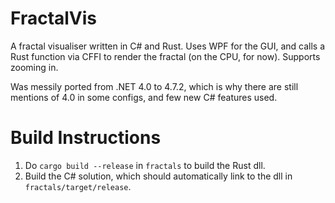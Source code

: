 # FractalVis
A fractal visualiser written in C# and Rust. Uses WPF for the GUI, and calls a Rust function via CFFI to render the fractal (on the CPU, for now). Supports zooming in.

Was messily ported from .NET 4.0 to 4.7.2, which is why there are still mentions of 4.0 in some configs, and few new C# features used.

# Build Instructions
1. Do `cargo build --release` in `fractals` to build the Rust dll.
2. Build the C# solution, which should automatically link to the dll in `fractals/target/release`.